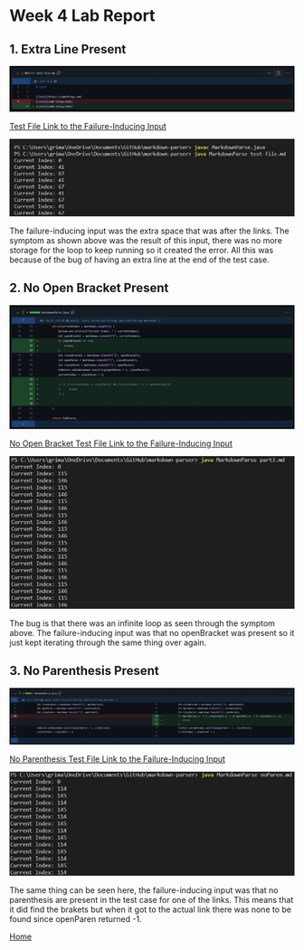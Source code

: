 # Week 4 Lab Report

## 1. Extra Line Present
![Extra Space Removed](change1.jpg)

[Test File Link to the Failure-Inducing Input](https://github.com/pgrimaldo03/markdown-parser/blob/main/test-file.md)

![Infinite Loop](failure.jpg)

The failure-inducing input was the extra space that was after the links. The symptom as shown above was the result of this input, there was no more storage for the loop to keep running so it created the error. All this was because of the bug of having an extra line at the end of the test case. 

## 2. No Open Bracket Present 
![No Open Bracket Fix](change2.jpg)

[No Open Bracket Test File Link to the Failure-Inducing Input](https://github.com/pgrimaldo03/markdown-parser/blob/main/part3.md)

![Second Symptom](symptom2.jpg)

The bug is that there was an infinite loop as seen through the symptom above. The failure-inducing input was that no openBracket was present so it just kept iterating through the same thing over again. 

## 3. No Parenthesis Present
![No Parenthesis Fix](fix.jpg)

[No Parenthesis Test File Link to the Failure-Inducing Input](https://github.com/pgrimaldo03/markdown-parser/blob/main/noParen.md)

![Third Symptom](symptom3.jpg)

The same thing can be seen here, the failure-inducing input was that no parenthesis are present in the test case for one of the links. This means that it did find the brakets but when it got to the actual link there was none to be found since openParen returned -1. 


[Home](https://pgrimaldo03.github.io/cse15l-lab-reports/)